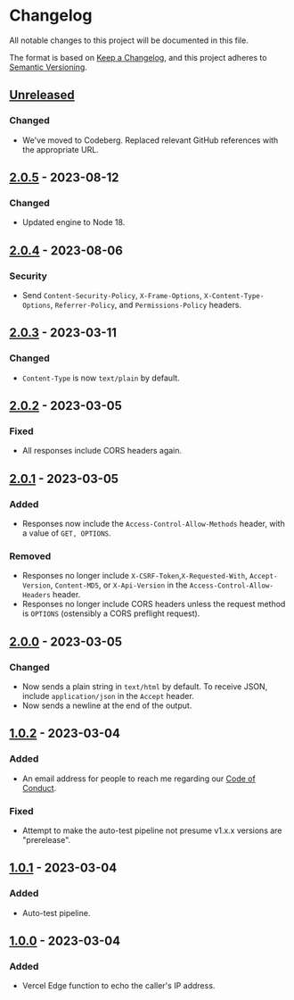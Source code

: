 # Changelog

All notable changes to this project will be documented in this file.

The format is based on [Keep a Changelog](https://keepachangelog.com/en/1.0.0/),
and this project adheres to [Semantic Versioning](https://semver.org/spec/v2.0.0.html).

## [Unreleased]

### Changed

- We've moved to Codeberg. Replaced relevant GitHub references with the appropriate URL.

## [2.0.5] - 2023-08-12

### Changed

- Updated engine to Node 18.

## [2.0.4] - 2023-08-06

### Security

- Send `Content-Security-Policy`, `X-Frame-Options`, `X-Content-Type-Options`, `Referrer-Policy`, and `Permissions-Policy` headers.

## [2.0.3] - 2023-03-11

### Changed

- `Content-Type` is now `text/plain` by default.

## [2.0.2] - 2023-03-05

### Fixed

- All responses include CORS headers again.

## [2.0.1] - 2023-03-05

### Added

- Responses now include the `Access-Control-Allow-Methods` header, with a value of `GET, OPTIONS`.

### Removed

- Responses no longer include `X-CSRF-Token`,`X-Requested-With`, `Accept-Version`, `Content-MD5`, or `X-Api-Version` in the `Access-Control-Allow-Headers` header.
- Responses no longer include CORS headers unless the request method is `OPTIONS` (ostensibly a CORS preflight request).

## [2.0.0] - 2023-03-05

### Changed

- Now sends a plain string in `text/html` by default. To receive JSON, include `application/json` in the `Accept` header.
- Now sends a newline at the end of the output.

## [1.0.2] - 2023-03-04

### Added

- An email address for people to reach me regarding our [Code of Conduct](/CODE_OF_CONDUCT.md).

### Fixed

- Attempt to make the auto-test pipeline not presume v1.x.x versions are "prerelease".

## [1.0.1] - 2023-03-04

### Added

- Auto-test pipeline.

## [1.0.0] - 2023-03-04

### Added

- Vercel Edge function to echo the caller's IP address.

[Unreleased]: https://codeberg.org/AverageHelper/ip-echo-vercel/compare/v2.0.5...HEAD
[2.0.5]: https://codeberg.org/AverageHelper/ip-echo-vercel/compare/v2.0.4...v2.0.5
[2.0.4]: https://codeberg.org/AverageHelper/ip-echo-vercel/compare/v2.0.3...v2.0.4
[2.0.3]: https://codeberg.org/AverageHelper/ip-echo-vercel/compare/v2.0.2...v2.0.3
[2.0.2]: https://codeberg.org/AverageHelper/ip-echo-vercel/compare/v2.0.1...v2.0.2
[2.0.1]: https://codeberg.org/AverageHelper/ip-echo-vercel/compare/v2.0.0...v2.0.1
[2.0.0]: https://codeberg.org/AverageHelper/ip-echo-vercel/compare/v1.0.2...v2.0.0
[1.0.2]: https://codeberg.org/AverageHelper/ip-echo-vercel/compare/v1.0.1...v1.0.2
[1.0.1]: https://codeberg.org/AverageHelper/ip-echo-vercel/compare/v1.0.0...v1.0.1
[1.0.0]: https://codeberg.org/AverageHelper/ip-echo-vercel/releases/tag/v1.0.0
